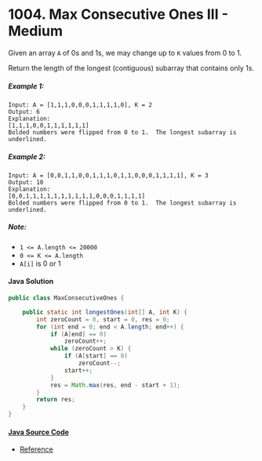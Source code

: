 # 1004. Max Consecutive Ones III - Medium

Given an array ```A``` of 0s and 1s, we may change up to ```K``` values from 0 to 1.

Return the length of the longest (contiguous) subarray that contains only 1s. 

##### Example 1:

```
Input: A = [1,1,1,0,0,0,1,1,1,1,0], K = 2
Output: 6
Explanation: 
[1,1,1,0,0,1,1,1,1,1,1]
Bolded numbers were flipped from 0 to 1.  The longest subarray is underlined.
```

##### Example 2:

```
Input: A = [0,0,1,1,0,0,1,1,1,0,1,1,0,0,0,1,1,1,1], K = 3
Output: 10
Explanation: 
[0,0,1,1,1,1,1,1,1,1,1,1,0,0,0,1,1,1,1]
Bolded numbers were flipped from 0 to 1.  The longest subarray is underlined.
```

##### Note:

- ```1 <= A.length <= 20000```
- ```0 <= K <= A.length```
- ```A[i]``` is 0 or 1 

#### Java Solution
```java
public class MaxConsecutiveOnes {

    public static int longestOnes(int[] A, int K) {
        int zeroCount = 0, start = 0, res = 0;
        for (int end = 0; end < A.length; end++) {
            if (A[end] == 0)
                zeroCount++;
            while (zeroCount > K) {
                if (A[start] == 0)
                    zeroCount--;
                start++;
            }
            res = Math.max(res, end - start + 1);
        }
        return res;
    }
}
```
#### [Java Source Code](../../../src/main/java/com/algorithm/slidingwindow/MaxConsecutiveOnes.java)
- [Reference](https://medium.com/@saurav.agg19/max-consecutive-ones-iii-sliding-window-problem-7f2923ae41ba)